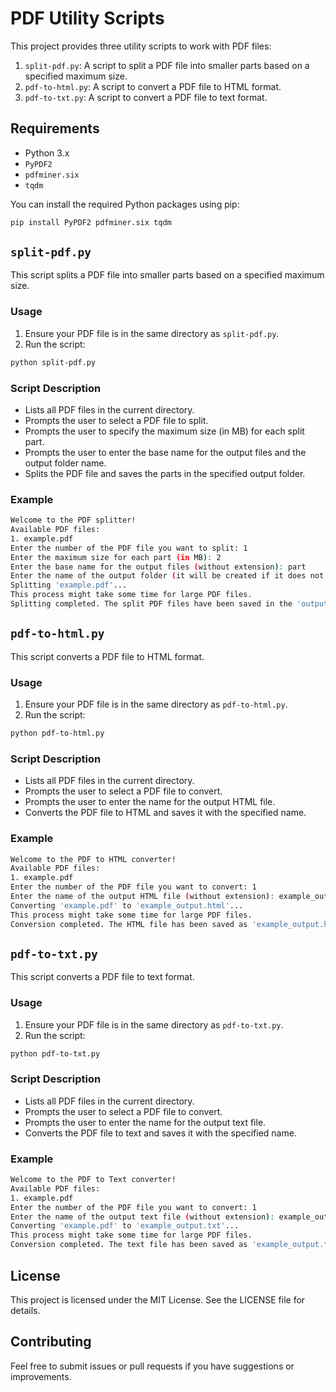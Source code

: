 # PDF Utility Scripts

This project provides three utility scripts to work with PDF files:

1. `split-pdf.py`: A script to split a PDF file into smaller parts based on a specified maximum size.
2. `pdf-to-html.py`: A script to convert a PDF file to HTML format.
3. `pdf-to-txt.py`: A script to convert a PDF file to text format.

## Requirements

- Python 3.x
- `PyPDF2`
- `pdfminer.six`
- `tqdm`

You can install the required Python packages using pip:

```sh
pip install PyPDF2 pdfminer.six tqdm
```

## `split-pdf.py`

This script splits a PDF file into smaller parts based on a specified maximum size.

### Usage

1. Ensure your PDF file is in the same directory as `split-pdf.py`.
2. Run the script:

```sh
python split-pdf.py
```

### Script Description

- Lists all PDF files in the current directory.
- Prompts the user to select a PDF file to split.
- Prompts the user to specify the maximum size (in MB) for each split part.
- Prompts the user to enter the base name for the output files and the output folder name.
- Splits the PDF file and saves the parts in the specified output folder.

### Example

```sh
Welcome to the PDF splitter!
Available PDF files:
1. example.pdf
Enter the number of the PDF file you want to split: 1
Enter the maximum size for each part (in MB): 2
Enter the base name for the output files (without extension): part
Enter the name of the output folder (it will be created if it does not exist): output
Splitting 'example.pdf'...
This process might take some time for large PDF files.
Splitting completed. The split PDF files have been saved in the 'output' folder.
```

## `pdf-to-html.py`

This script converts a PDF file to HTML format.

### Usage

1. Ensure your PDF file is in the same directory as `pdf-to-html.py`.
2. Run the script:

```sh
python pdf-to-html.py
```

### Script Description

- Lists all PDF files in the current directory.
- Prompts the user to select a PDF file to convert.
- Prompts the user to enter the name for the output HTML file.
- Converts the PDF file to HTML and saves it with the specified name.

### Example

```sh
Welcome to the PDF to HTML converter!
Available PDF files:
1. example.pdf
Enter the number of the PDF file you want to convert: 1
Enter the name of the output HTML file (without extension): example_output
Converting 'example.pdf' to 'example_output.html'...
This process might take some time for large PDF files.
Conversion completed. The HTML file has been saved as 'example_output.html'.
```

## `pdf-to-txt.py`

This script converts a PDF file to text format.

### Usage

1. Ensure your PDF file is in the same directory as `pdf-to-txt.py`.
2. Run the script:

```sh
python pdf-to-txt.py
```

### Script Description

- Lists all PDF files in the current directory.
- Prompts the user to select a PDF file to convert.
- Prompts the user to enter the name for the output text file.
- Converts the PDF file to text and saves it with the specified name.

### Example

```sh
Welcome to the PDF to Text converter!
Available PDF files:
1. example.pdf
Enter the number of the PDF file you want to convert: 1
Enter the name of the output text file (without extension): example_output
Converting 'example.pdf' to 'example_output.txt'...
This process might take some time for large PDF files.
Conversion completed. The text file has been saved as 'example_output.txt'.
```

## License

This project is licensed under the MIT License. See the LICENSE file for details.

## Contributing

Feel free to submit issues or pull requests if you have suggestions or improvements.
